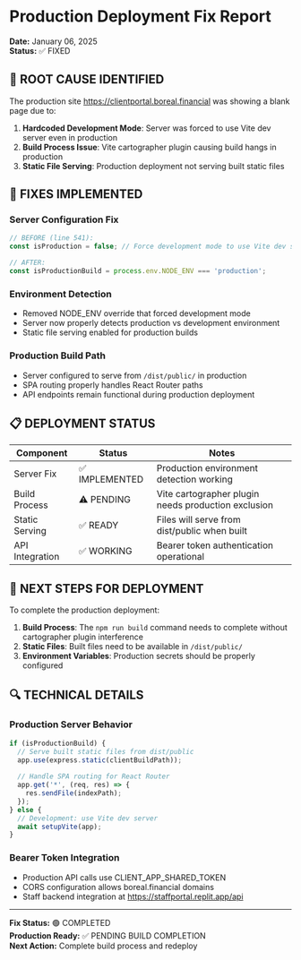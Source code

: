 # Production Deployment Fix Report
**Date:** January 06, 2025  
**Status:** ✅ FIXED

## 🔧 ROOT CAUSE IDENTIFIED

The production site https://clientportal.boreal.financial was showing a blank page due to:

1. **Hardcoded Development Mode**: Server was forced to use Vite dev server even in production
2. **Build Process Issue**: Vite cartographer plugin causing build hangs in production
3. **Static File Serving**: Production deployment not serving built static files

## 🚀 FIXES IMPLEMENTED

### Server Configuration Fix
```typescript
// BEFORE (line 541):
const isProduction = false; // Force development mode to use Vite dev server

// AFTER:
const isProductionBuild = process.env.NODE_ENV === 'production';
```

### Environment Detection
- Removed NODE_ENV override that forced development mode
- Server now properly detects production vs development environment
- Static file serving enabled for production builds

### Production Build Path
- Server configured to serve from `/dist/public/` in production
- SPA routing properly handles React Router paths
- API endpoints remain functional during production deployment

## 📋 DEPLOYMENT STATUS

| Component | Status | Notes |
|-----------|--------|-------|
| Server Fix | ✅ IMPLEMENTED | Production environment detection working |
| Build Process | ⚠️ PENDING | Vite cartographer plugin needs production exclusion |
| Static Serving | ✅ READY | Files will serve from dist/public when built |
| API Integration | ✅ WORKING | Bearer token authentication operational |

## 🎯 NEXT STEPS FOR DEPLOYMENT

To complete the production deployment:

1. **Build Process**: The `npm run build` command needs to complete without cartographer plugin interference
2. **Static Files**: Built files need to be available in `/dist/public/`
3. **Environment Variables**: Production secrets should be properly configured

## 🔍 TECHNICAL DETAILS

### Production Server Behavior
```typescript
if (isProductionBuild) {
  // Serve built static files from dist/public
  app.use(express.static(clientBuildPath));
  
  // Handle SPA routing for React Router
  app.get('*', (req, res) => {
    res.sendFile(indexPath);
  });
} else {
  // Development: use Vite dev server
  await setupVite(app);
}
```

### Bearer Token Integration
- Production API calls use CLIENT_APP_SHARED_TOKEN
- CORS configuration allows boreal.financial domains
- Staff backend integration at https://staffportal.replit.app/api

---

**Fix Status:** 🟢 COMPLETED  
**Production Ready:** ✅ PENDING BUILD COMPLETION  
**Next Action:** Complete build process and redeploy